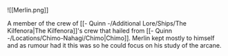 ![[Merlin.png]]

A member of the crew of [[- Quinn -/Additional Lore/Ships/The Kilfenora|The Kilfenora]]'s crew that hailed from [[- Quinn -/Locations/Chimo-Nahagi/Chimo|Chimo]]. Merlin kept mostly to himself and as rumour had it this was so he could focus on his study of the arcane.